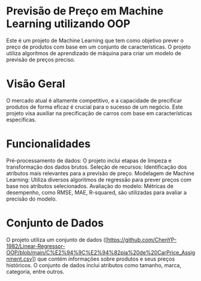 # Previsão de Preço em Machine Learning utilizando OOP
Este é um projeto de Machine Learning que tem como objetivo prever o preço de produtos com base em um conjunto de características. O projeto utiliza algoritmos de aprendizado de máquina para criar um modelo de previsão de preços preciso.

# Visão Geral
O mercado atual é altamente competitivo, e a capacidade de precificar produtos de forma eficaz é crucial para o sucesso de um negócio. Este projeto visa auxiliar na precificação de carros com base em características específicas.

# Funcionalidades
Pré-processamento de dados: O projeto inclui etapas de limpeza e transformação dos dados brutos.
Seleção de recursos: Identificação dos atributos mais relevantes para a previsão de preço.
Modelagem de Machine Learning: Utiliza diversos algoritmos de regressão para prever preços com base nos atributos selecionados.
Avaliação do modelo: Métricas de desempenho, como RMSE, MAE, R-squared, são utilizadas para avaliar a precisão do modelo.

# Conjunto de Dados

O projeto utiliza um conjunto de dados ([https://github.com/ChenYP-1982/Linear-Regressor-OOP/blob/main/C%E2%94%9C%E2%94%82pia%20de%20CarPrice_Assignment.csv]) que contém informações sobre produtos e seus preços históricos. O conjunto de dados inclui atributos como tamanho, marca, categoria, entre outros.


